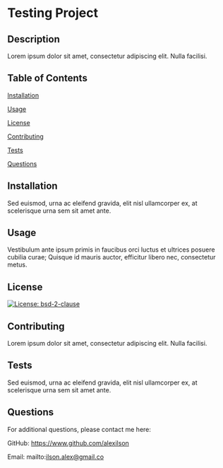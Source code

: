 # Testing Project

## Description
Lorem ipsum dolor sit amet, consectetur adipiscing elit. Nulla facilisi.

## Table of Contents
[Installation](#installation)

[Usage](#usage)

[License](#license)

[Contributing](#contributing)

[Tests](#tests)

[Questions](#questions)


## Installation
Sed euismod, urna ac eleifend gravida, elit nisl ullamcorper ex, at scelerisque urna sem sit amet ante.

## Usage
Vestibulum ante ipsum primis in faucibus orci luctus et ultrices posuere cubilia curae; Quisque id mauris auctor, efficitur libero nec, consectetur metus.

## License
[![License: bsd-2-clause](https://img.shields.io/badge/bsd-2-clause.svg)](https://api.github.com/licenses/bsd-2-clause)

## Contributing
Lorem ipsum dolor sit amet, consectetur adipiscing elit. Nulla facilisi.

## Tests
Sed euismod, urna ac eleifend gravida, elit nisl ullamcorper ex, at scelerisque urna sem sit amet ante.

## Questions
For additional questions, please contact me here:

GitHub: https://www.github.com/alexilson

Email: mailto:ilson.alex@gmail.co
